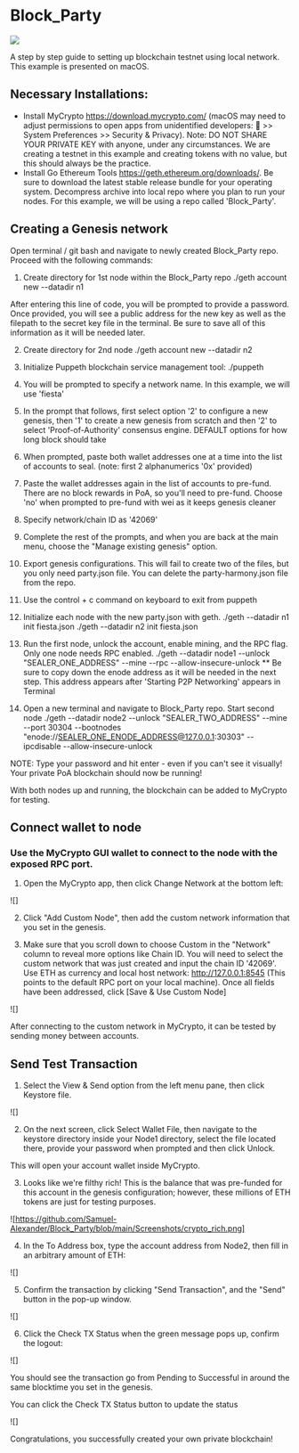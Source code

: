 # Block_Party

![](https://i0.wp.com/dailyhodl.com/wp-content/uploads/2019/09/crypto-party.jpg?fit=810%2C475&ssl=1)


A step by step guide to setting up blockchain testnet using local network. This example is presented on macOS.


## Necessary Installations:
* Install MyCrypto https://download.mycrypto.com/ (macOS may need to adjust permissions to open apps from unidentified developers:  >> System Preferences >> Security & Privacy). Note: DO NOT SHARE YOUR PRIVATE KEY with anyone, under any circumstances. We are creating a testnet in this example and creating tokens with no value, but this should always be the practice.
* Install Go Ethereum Tools https://geth.ethereum.org/downloads/. Be sure to download the latest stable release bundle for your operating system. Decompress archive into local repo where you plan to run your nodes. For this example, we will be using a repo called 'Block_Party'.

## Creating a Genesis network
Open terminal / git bash and navigate to newly created Block_Party repo. Proceed with the
following commands:

1. Create directory for 1st node within the Block_Party repo
./geth account new --datadir n1

After entering this line of code, you will be prompted to provide a password. Once provided, 
you will see a public address for the new key as well as the filepath to the secret key file in the terminal. Be sure to save all of this information as it will be needed later. 

2. Create directory for 2nd node
./geth account new --datadir n2

3. Initialize Puppeth blockchain service management tool:
./puppeth 

4. You will be prompted to specify a network name. In this example, we will use 'fiesta'

5. In the prompt that follows, first select option '2' to configure a new genesis, then '1' to
create a new genesis from scratch and then '2' to select 'Proof-of-Authority' consensus engine. DEFAULT options for how long block should take

6. When prompted, paste both wallet addresses one at a time into the list of accounts to seal. (note: first 2 alphanumerics '0x' provided)

7. Paste the wallet addresses again in the list of accounts to pre-fund. There are no block rewards in PoA, so you'll need to pre-fund. Choose 'no' when prompted to pre-fund with wei as it keeps genesis cleaner

8. Specify network/chain ID as '42069'

9. Complete the rest of the prompts, and when you are back at the main menu, choose the "Manage existing genesis" option. 

10. Export genesis configurations. This will fail to create two of the files, but you only need party.json file. You can delete the party-harmony.json file from the repo.

11. Use the control + c command on keyboard to exit from puppeth

12. Initialize each node with the new party.json with geth.
./geth --datadir n1 init fiesta.json
./geth --datadir n2 init fiesta.json

13. Run the first node, unlock the account, enable mining, and the RPC flag. Only one node needs RPC enabled.
./geth --datadir node1 --unlock "SEALER_ONE_ADDRESS" --mine --rpc --allow-insecure-unlock
** Be sure to copy down the enode address as it will be needed in the next step. This address 
appears after 'Starting P2P Networking' appears in Terminal

14. Open a new terminal and navigate to Block_Party repo. Start second node 
./geth --datadir node2 --unlock "SEALER_TWO_ADDRESS" --mine --port 30304 --bootnodes "enode://SEALER_ONE_ENODE_ADDRESS@127.0.0.1:30303" --ipcdisable --allow-insecure-unlock

NOTE: Type your password and hit enter - even if you can't see it visually!
Your private PoA blockchain should now be running!

With both nodes up and running, the blockchain can be added to MyCrypto for testing.


## Connect wallet to node
### Use the MyCrypto GUI wallet to connect to the node with the exposed RPC port. 

1. Open the MyCrypto app, then click Change Network at the bottom left:

![]

2. Click "Add Custom Node", then add the custom network information that you set in the genesis.

3. Make sure that you scroll down to choose Custom in the "Network" column to reveal more options like Chain ID. You will need to select the custom network that was just created and input the chain ID '42069'. Use ETH as currency and local host network: http://127.0.0.1:8545 (This points to the default RPC port on your local machine). Once all fields have been addressed, click [Save & Use Custom Node]

![]

After connecting to the custom network in MyCrypto, it can be tested by sending money between accounts.


## Send Test Transaction

1. Select the View & Send option from the left menu pane, then click Keystore file.

![]

2. On the next screen, click Select Wallet File, then navigate to the keystore directory inside your Node1 directory, select the file located there, provide your password when prompted and then click Unlock.

This will open your account wallet inside MyCrypto.

3. Looks like we're filthy rich! This is the balance that was pre-funded for this account in the genesis configuration; however, these millions of ETH tokens are just for testing purposes.

![https://github.com/Samuel-Alexander/Block_Party/blob/main/Screenshots/crypto_rich.png]

4. In the To Address box, type the account address from Node2, then fill in an arbitrary amount of ETH:

![]

5. Confirm the transaction by clicking "Send Transaction", and the "Send" button in the pop-up window.

![]

6. Click the Check TX Status when the green message pops up, confirm the logout:

![]

You should see the transaction go from Pending to Successful in around the same blocktime you set in the genesis.


You can click the Check TX Status button to update the status

![]

Congratulations, you successfully created your own private blockchain!






